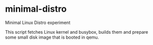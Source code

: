 # minimal-distro
Minimal Linux Distro experiment

This script fetches Linux kernel and busybox, builds them and prepare some small disk image that is booted in qemu.
